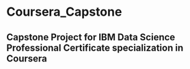 # Coursera_Capstone
## Capstone Project for IBM Data Science Professional Certificate specialization in Coursera
